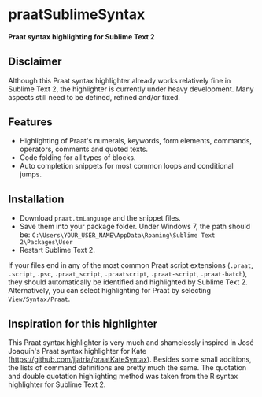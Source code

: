 # praatSublimeSyntax

#### Praat syntax highlighting for Sublime Text 2

## Disclaimer

Although this Praat syntax highlighter already works relatively fine in Sublime Text 2, the highlighter is currently under heavy development. Many aspects still need to be defined, refined and/or fixed.

## Features

* Highlighting of Praat's numerals, keywords, form elements, commands, operators, comments and quoted texts.
* Code folding for all types of blocks.
* Auto completion snippets for most common loops and conditional jumps.

## Installation

* Download `praat.tmLanguage` and the snippet files.
* Save them into your package folder. Under Windows 7, the path should be:
`C:\Users\YOUR_USER_NAME\AppData\Roaming\Sublime Text 2\Packages\User`
* Restart Sublime Text 2.

If your files end in any of the most common Praat script extensions (`.praat`, `.script`, `.psc`, `.praat_script`, `.praatscript`, `.praat-script`, `.praat-batch`), they should automatically be identified and highlighted by Sublime Text 2. Alternatively, you can select highlighting for Praat by selecting `View/Syntax/Praat`.

## Inspiration for this highlighter

This Praat syntax highlighter is very much and shamelessly inspired in José Joaquín's Praat syntax highlighter for Kate (https://github.com/jjatria/praatKateSyntax). Besides some small additions, the lists of command definitions are pretty much the same. The quotation and double quotation highlighting method was taken from the R syntax highlighter for Sublime Text 2.